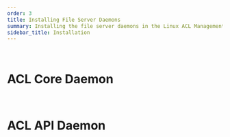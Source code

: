 ```yaml
---
order: 3
title: Installing File Server Daemons
summary: Installing the file server daemons in the Linux ACL Management System 
sidebar_title: Installation 
---
```


<br>

# ACL Core Daemon

<br>

# ACL API Daemon
